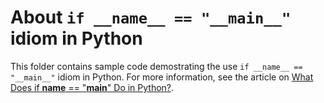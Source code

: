 # About `if __name__ == "__main__"` idiom in Python

This folder contains sample code demostrating the use `if __name__ == "__main__"` idiom in Python. For more information, see the article on [What Does if __name__ == "__main__" Do in Python?](https://realpython.com/if-name-main-python/).
